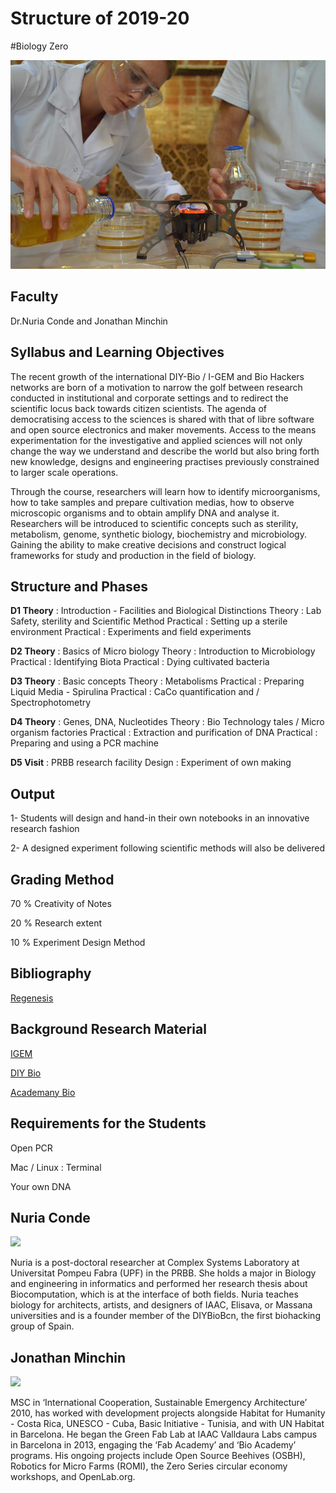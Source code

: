 Structure of 2019-20
======================

#Biology Zero

![](images/image_1.jpg)


## Faculty
Dr.Nuria Conde and Jonathan Minchin


## Syllabus and Learning Objectives
The recent growth of the international DIY-Bio / I-GEM and Bio Hackers networks are born of a motivation to narrow the golf between research conducted in institutional and corporate settings and to redirect the scientific locus back towards citizen scientists. The agenda of democratising access to the sciences is shared with that of libre software and open source electronics and maker movements. Access to the means experimentation for the investigative and applied sciences will not only change the way we understand and describe the world but also bring forth new knowledge, designs and engineering practises previously constrained to larger scale operations.

Through the course, researchers will learn how to identify microorganisms, how to take samples and prepare cultivation medias, how to observe microscopic organisms and to obtain amplify DNA and analyse it. Researchers will be introduced to scientific concepts such as sterility, metabolism, genome, synthetic biology, biochemistry and microbiology. Gaining the ability to make creative decisions and construct logical frameworks for study and production in the field of biology.

## Structure and Phases

**D1 Theory** : Introduction - Facilities and Biological Distinctions Theory : Lab Safety, sterility and Scientific Method Practical : Setting up a sterile environment Practical : Experiments and field experiments

**D2 Theory** : Basics of Micro biology Theory : Introduction to Microbiology Practical : Identifying Biota Practical : Dying cultivated bacteria

**D3 Theory** : Basic concepts Theory : Metabolisms Practical : Preparing Liquid Media - Spirulina Practical : CaCo quantification and / Spectrophotometry

**D4 Theory** : Genes, DNA, Nucleotides Theory : Bio Technology tales / Micro organism factories Practical : Extraction and purification of DNA Practical : Preparing and using a PCR machine

**D5 Visit** : PRBB research facility Design : Experiment of own making

## Output
1- Students will design and hand-in their own notebooks in an innovative research fashion

2- A designed experiment following scientific methods will also be delivered


## Grading Method
70 % Creativity of Notes

20 % Research extent

10 % Experiment Design Method



## Bibliography
[Regenesis](http://www.regenesisthebook.com/)

## Background Research Material

[IGEM](http://igem.org/Main_Page)

[DIY Bio](https://diybio.org/)

[Academany Bio](http://bio.academany.org/classes.html)

## Requirements for the Students
Open PCR

Mac / Linux : Terminal

Your own DNA

## Nuria Conde

![](../../../../assets/images/faculty_photos/nuria_conde.jpg)

Nuria is a post-doctoral researcher at Complex Systems Laboratory at Universitat Pompeu Fabra (UPF) in the PRBB. She holds a major in Biology and engineering in informatics and performed her research thesis about Biocomputation, which is at the interface of both fields. Nuria teaches biology for architects, artists, and designers of IAAC, Elisava, or Massana universities and is a founder member of the DIYBioBcn, the first biohacking group of Spain.

<!-- [Email Address](nuriacondepueyo@gmail.com) -->


## Jonathan Minchin

![](../../../../assets/images/faculty_photos/jonathan_minchin.jpg)

MSC in ‘International Cooperation, Sustainable Emergency Architecture’ 2010, has worked with development projects alongside Habitat for Humanity - Costa Rica, UNESCO - Cuba, Basic Initiative - Tunisia, and with UN Habitat in Barcelona. He began the Green Fab Lab at IAAC Valldaura Labs campus in Barcelona in 2013, engaging the ‘Fab Academy’ and ‘Bio Academy’ programs. His ongoing projects include Open Source Beehives (OSBH), Robotics for Micro Farms (ROMI), the Zero Series circular economy workshops, and OpenLab.org.

